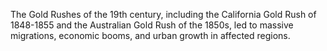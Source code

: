 The Gold Rushes of the 19th century, including the California Gold Rush of 1848-1855 and the Australian Gold Rush of the 1850s, led to massive migrations, economic booms, and urban growth in affected regions.
